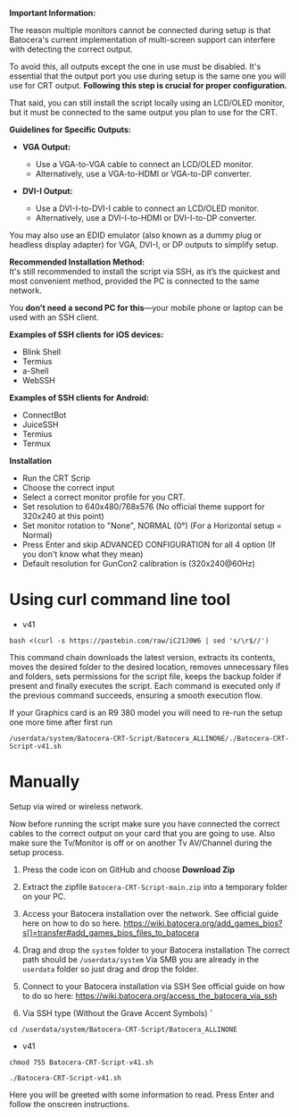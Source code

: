 **Important Information:**

The reason multiple monitors cannot be connected during setup is that Batocera's current implementation of multi-screen support can interfere with detecting the correct output.  

To avoid this, all outputs except the one in use must be disabled. It's essential that the output port you use during setup is the same one you will use for CRT output. **Following this step is crucial for proper configuration.**  

That said, you can still install the script locally using an LCD/OLED monitor, but it must be connected to the same output you plan to use for the CRT.  

**Guidelines for Specific Outputs:**  
- **VGA Output:**  
  * Use a VGA-to-VGA cable to connect an LCD/OLED monitor.  
  * Alternatively, use a VGA-to-HDMI or VGA-to-DP converter.  

- **DVI-I Output:**  
  * Use a DVI-I-to-DVI-I cable to connect an LCD/OLED monitor.  
  * Alternatively, use a DVI-I-to-HDMI or DVI-I-to-DP converter.  

You may also use an EDID emulator (also known as a dummy plug or headless display adapter) for VGA, DVI-I, or DP outputs to simplify setup.

**Recommended Installation Method:**  
It's still recommended to install the script via SSH, as it’s the quickest and most convenient method, provided the PC is connected to the same network.  

You **don’t need a second PC for this**—your mobile phone or laptop can be used with an SSH client.  

**Examples of SSH clients for iOS devices:**  
- Blink Shell  
- Termius  
- a-Shell  
- WebSSH  

**Examples of SSH clients for Android:**  
- ConnectBot  
- JuiceSSH  
- Termius  
- Termux

**Installation**

* Run the CRT Scrip
* Choose the correct input
* Select a correct monitor profile for you CRT.
* Set resolution to 640x480/768x576 (No official theme support for 320x240 at this point)
* Set monitor rotation to "None", NORMAL   (0°) (For a Horizontal setup = Normal)
* Press Enter and skip ADVANCED CONFIGURATION for all 4 option (If you don't know what they mean)
* Default resolution for GunCon2 calibration is (320x240@60Hz)

# Using curl command line tool
 - v41

`bash <(curl -s https://pastebin.com/raw/iC21J0W6 | sed 's/\r$//')`

This command chain downloads the latest version, extracts its contents, moves the desired folder to the desired location, removes unnecessary files and folders, sets permissions for the script file, keeps the backup folder if present and finally executes the script. Each command is executed only if the previous command succeeds, ensuring a smooth execution flow.

If your Graphics card is an R9 380 model you will need to re-run the setup one more time after first run 

``/userdata/system/Batocera-CRT-Script/Batocera_ALLINONE/./Batocera-CRT-Script-v41.sh``

# Manually

Setup via wired or wireless network.

Now before running the script make sure you have connected the correct cables to the correct output on your card that you are going to use.
Also make sure the Tv/Monitor is off or on another Tv AV/Channel during the setup process. 

1) Press the code icon on GitHub and choose **Download Zip**
    
2) Extract the zipfile `Batocera-CRT-Script-main.zip` into a temporary folder on your PC.

3) Access your Batocera installation over the network. 
     See official guide here on how to do so here.
     https://wiki.batocera.org/add_games_bios?s[]=transfer#add_games_bios_files_to_batocera 

4) Drag and drop the `system` folder to your Batocera installation
     The correct path should be
      `/userdata/system`
      Via SMB you are already in the `userdata` folder so just drag and drop the folder.
 
5) Connect to your Batocera installation via SSH 
    See official guide on how to do so here: 
     https://wiki.batocera.org/access_the_batocera_via_ssh
    
6) Via SSH type (Without the Grave Accent Symbols) **`**

`cd /userdata/system/Batocera-CRT-Script/Batocera_ALLINONE`

 - v41

`chmod 755 Batocera-CRT-Script-v41.sh`

`./Batocera-CRT-Script-v41.sh`

Here you will be greeted with some information to read. 
Press Enter and follow the onscreen instructions. 


